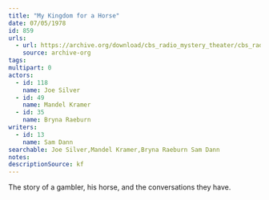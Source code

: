 ```yaml
---
title: "My Kingdom for a Horse"
date: 07/05/1978
id: 859
urls: 
  - url: https://archive.org/download/cbs_radio_mystery_theater/cbs_radio_mystery_theater-0851-0900.zip/cbs_radio_mystery_theater-0851-0900%2Fcbsrmt_0859_my_kingdom_for_a_horse.mp3
    source: archive-org
tags: 
multipart: 0
actors:  
  - id: 118
    name: Joe Silver  
  - id: 49
    name: Mandel Kramer  
  - id: 35
    name: Bryna Raeburn
writers:  
  - id: 13
    name: Sam Dann
searchable: Joe Silver,Mandel Kramer,Bryna Raeburn Sam Dann
notes: 
descriptionSource: kf
---
```

The story of a gambler, his horse, and the conversations they have.